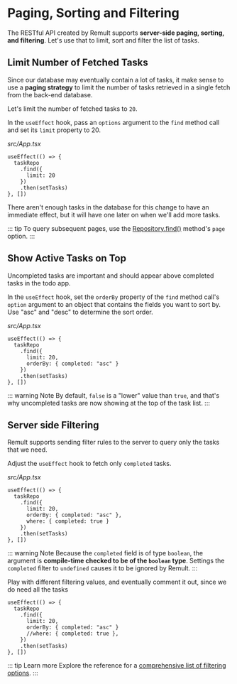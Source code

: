 # Paging, Sorting and Filtering

The RESTful API created by Remult supports **server-side paging, sorting, and filtering**. Let's use that to limit, sort and filter the list of tasks.

## Limit Number of Fetched Tasks

Since our database may eventually contain a lot of tasks, it make sense to use a **paging strategy** to limit the number of tasks retrieved in a single fetch from the back-end database.

Let's limit the number of fetched tasks to `20`.

In the `useEffect` hook, pass an `options` argument to the `find` method call and set its `limit` property to 20.

_src/App.tsx_

```ts{4}
useEffect(() => {
  taskRepo
    .find({
      limit: 20
    })
    .then(setTasks)
}, [])
```

There aren't enough tasks in the database for this change to have an immediate effect, but it will have one later on when we'll add more tasks.

::: tip
To query subsequent pages, use the [Repository.find()](../../docs/ref_repository.md#find) method's `page` option.
:::

## Show Active Tasks on Top

Uncompleted tasks are important and should appear above completed tasks in the todo app.

In the `useEffect` hook, set the `orderBy` property of the `find` method call's `option` argument to an object that contains the fields you want to sort by.
Use "asc" and "desc" to determine the sort order.

_src/App.tsx_

```ts{5}
useEffect(() => {
  taskRepo
    .find({
      limit: 20,
      orderBy: { completed: "asc" }
    })
    .then(setTasks)
}, [])
```

::: warning Note
By default, `false` is a "lower" value than `true`, and that's why uncompleted tasks are now showing at the top of the task list.
:::

## Server side Filtering

Remult supports sending filter rules to the server to query only the tasks that we need.

Adjust the `useEffect` hook to fetch only `completed` tasks.

_src/App.tsx_

```ts{6}
useEffect(() => {
  taskRepo
    .find({
      limit: 20,
      orderBy: { completed: "asc" },
      where: { completed: true }
    })
    .then(setTasks)
}, [])
```

::: warning Note
Because the `completed` field is of type `boolean`, the argument is **compile-time checked to be of the `boolean` type**. Settings the `completed` filter to `undefined` causes it to be ignored by Remult.
:::

Play with different filtering values, and eventually comment it out, since we do need all the tasks

```ts{6}
useEffect(() => {
  taskRepo
    .find({
      limit: 20,
      orderBy: { completed: "asc" }
      //where: { completed: true },
    })
    .then(setTasks)
}, [])
```

::: tip Learn more
Explore the reference for a [comprehensive list of filtering options](../../docs/entityFilter.md).
:::
